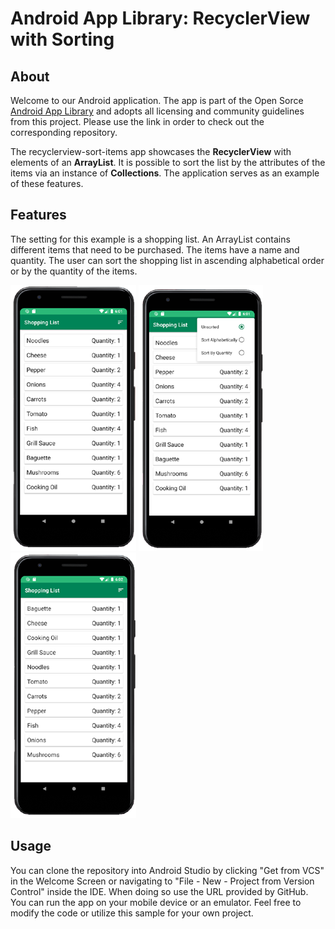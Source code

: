 # Android App Library: RecyclerView with Sorting

## About
Welcome to our Android application. The app is part of the Open Sorce [Android App Library](https://github.com/LukPle/android-app-library.git) 
and adopts all licensing and community guidelines from this project. Please use the link in order to check out the corresponding repository.

The recyclerview-sort-items app showcases the **RecyclerView** with elements of an **ArrayList**.
It is possible to sort the list by the attributes of the items via an instance of **Collections**. The application serves as an example of these features.

## Features
The setting for this example is a shopping list. An ArrayList contains different items that need to be purchased. The items have a name and quantity.
The user can sort the shopping list in ascending alphabetical order or by the quantity of the items. </br>

![](demo_pictures/Screen1.png)
![](demo_pictures/Screen2.png)
![](demo_pictures/Screen3.png)

## Usage
You can clone the repository into Android Studio by clicking "Get from VCS" in the Welcome Screen or navigating to "File - New - Project from Version Control" inside 
the IDE. When doing so use the URL provided by GitHub. You can run the app on your mobile device or an emulator. Feel free to modify the code or utilize this sample 
for your own project.
